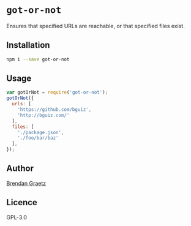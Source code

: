 # `got-or-not`

Ensures that specified URLs are reachable, or
that specified files exist.

## Installation

```bash
npm i --save got-or-not
```

## Usage

```javascript
var gotOrNot = require('got-or-not');
gotOrNot({
  urls: [
    'https://github.com/bguiz',
    'http://bguiz.com/'
  ],
  files: [
    './package.json',
    './foo/bar/baz'
  ],
});
```

## Author

[Brendan Graetz](http://bguiz.com/)

## Licence

GPL-3.0
